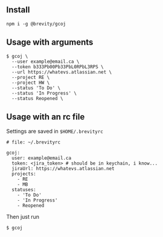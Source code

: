 ## Install

`npm i -g @brevity/gcoj`


## Usage with arguments

```
$ gcoj \
  --user example@email.ca \
  --token b333Pb00Pb33PbL0RPbL3RPS \
  --url https://whatevs.atlassian.net \
  --project RE \
  --project HW \
  --status 'To Do' \
  --status 'In Progress' \
  --status Reopened \
```

## Usage with an rc file

Settings are saved in `$HOME/.brevityrc`

```
# file: ~/.brevityrc

gcoj:
  user: example@email.ca
  token: <jira_token> # should be in keychain, i know...
  jiraUrl: https://whatevs.atlassian.net
  projects:
    - RE
    - MB
  statuses:
    - 'To Do'
    - 'In Progress'
    - Reopened
```

Then just run
```
$ gcoj
```
